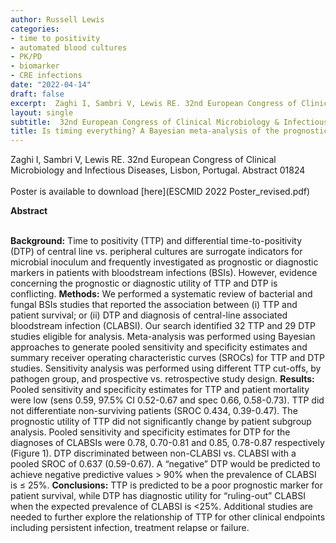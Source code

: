 ```yaml
---
author: Russell Lewis
categories:
- time to positivity
- automated blood cultures
- PK/PD
- biomarker
- CRE infections
date: "2022-04-14"
draft: false
excerpt:  Zaghi I, Sambri V, Lewis RE. 32nd European Congress of Clinical Microbiology and Infectious Diseases, Lisbon, Portugal. Abstract #01824  <br> <br> 
layout: single
subtitle:  32nd European Congress of Clinical Microbiology & Infectious Diseases
title: Is timing everything? A Bayesian meta-analysis of the prognostic and diagnostic utility of bloodculture time-to-positivity (TTP) and differential time-to positivity (DTP) for bloodstream infections
---
```


Zaghi I, Sambri V, Lewis RE. 32nd European Congress of Clinical Microbiology and Infectious Diseases, Lisbon, Portugal. Abstract 01824 <br> <br> Poster is available to download [here](ESCMID 2022 Poster_revised.pdf)

**Abstract** <br> <br>

**Background:** Time to positivity (TTP) and differential time-to-positivity (DTP) of central line vs. peripheral cultures are surrogate indicators for microbial inoculum and frequently investigated as prognostic or diagnostic markers in patients with bloodstream infections (BSIs). However, evidence concerning the prognostic or diagnostic utility of TTP and DTP is conflicting.
**Methods:** We performed a systematic review of bacterial and fungal BSIs studies that reported the association between (i) TTP and patient survival; or (ii) DTP and diagnosis of central-line associated bloodstream infection (CLABSI). Our search identified 32 TTP and 29 DTP studies eligible for analysis. Meta-analysis was performed using Bayesian approaches to generate pooled sensitivity and specificity estimates and summary receiver operating characteristic curves (SROCs) for TTP and DTP studies. Sensitivity analysis was performed using different TTP cut-offs, by pathogen group, and prospective vs. retrospective study design.
**Results:** Pooled sensitivity and specificity estimates for TTP and patient mortality were low (sens 0.59, 97.5% CI 0.52-0.67 and spec 0.66, 0.58-0.73). TTP did not differentiate non-surviving patients (SROC 0.434, 0.39-0.47). The prognostic utility of TTP did not significantly change by patient subgroup analysis. Pooled sensitivity and specificity estimates for DTP for the diagnoses of CLABSIs were 0.78, 0.70-0.81 and 0.85, 0.78-0.87 respectively (Figure 1). DTP discriminated between non-CLABSI vs. CLABSI with a pooled SROC of 0.637 (0.59-0.67). A “negative” DTP would be predicted to achieve negative predictive values > 90% when the prevalence of CLABSI is ≤ 25%.
**Conclusions:** TTP is predicted to be a poor prognostic marker for patient survival, while DTP has diagnostic utility for “ruling-out” CLABSI when the expected prevalence of CLABSI is <25%. Additional studies are needed to further explore the relationship of TTP for other clinical endpoints including persistent infection, treatment relapse or failure.
